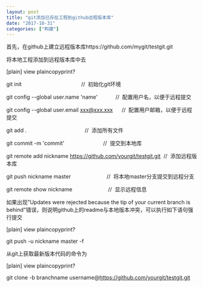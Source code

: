 ```yaml
---
layout: post
title: "git添加已存在工程到github远程版本库"
date: "2017-10-31"
categories: ["构建"]
---
```


首先，在github上建立远程版本库https://github.com/mygit/testgit.git

将本地工程添加到远程版本库中去

\[plain\] view plaincopyprint?

git init                                        //  初始化git环境

git config --global user.name 'name'            //  配置用户名，以便于远程提交

git config --global user.email xxx@xxx.xxx      //  配置用户邮箱，以便于远程提交

git add .                                       //  添加所有文件

git commit -m 'commit'                          //  提交到本地库

git remote add nickname https://github.com/yourgit/testgit.git  //  添加远程版本库

git push nickname master                        //  将本地master分支提交到远程分支

git remote show nickname                        //  显示远程信息

如果出现”Updates were rejected because the tip of your current branch is behind“错误，则说明github上的readme与本地版本冲突，可以执行如下语句强行提交

\[plain\] view plaincopyprint?

git push -u nickname master -f

从git上获取最新版本代码的命令为

\[plain\] view plaincopyprint?

git clone -b branchname username@https://github.com/yourgit/testgit.git

